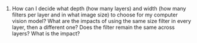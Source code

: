 1. How can I decide what depth (how many layers) and width (how many filters per layer and in what image size) to choose for my computer vision model?
   What are the impacts of using the same size filter in every layer, then a different one?
   Does the filter remain the same across layers? What is the impact?
